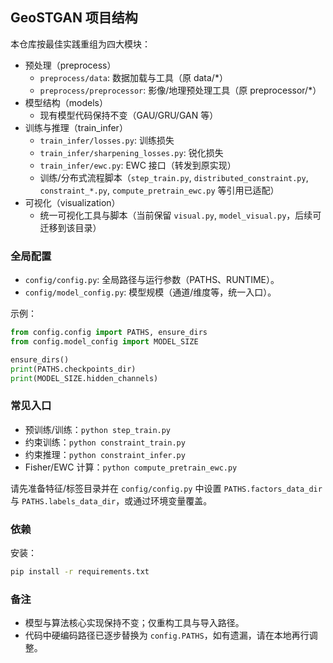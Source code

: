 ## GeoSTGAN 项目结构

本仓库按最佳实践重组为四大模块：

- 预处理（preprocess）
  - `preprocess/data`: 数据加载与工具（原 data/*）
  - `preprocess/preprocessor`: 影像/地理预处理工具（原 preprocessor/*）
- 模型结构（models）
  - 现有模型代码保持不变（GAU/GRU/GAN 等）
- 训练与推理（train_infer）
  - `train_infer/losses.py`: 训练损失
  - `train_infer/sharpening_losses.py`: 锐化损失
  - `train_infer/ewc.py`: EWC 接口（转发到原实现）
  - 训练/分布式流程脚本（`step_train.py`, `distributed_constraint.py`, `constraint_*.py`, `compute_pretrain_ewc.py` 等引用已适配）
- 可视化（visualization）
  - 统一可视化工具与脚本（当前保留 `visual.py`, `model_visual.py`，后续可迁移到该目录）

### 全局配置

- `config/config.py`: 全局路径与运行参数（PATHS、RUNTIME）。
- `config/model_config.py`: 模型规模（通道/维度等，统一入口）。

示例：

```python
from config.config import PATHS, ensure_dirs
from config.model_config import MODEL_SIZE

ensure_dirs()
print(PATHS.checkpoints_dir)
print(MODEL_SIZE.hidden_channels)
```

### 常见入口

- 预训练/训练：`python step_train.py`
- 约束训练：`python constraint_train.py`
- 约束推理：`python constraint_infer.py`
- Fisher/EWC 计算：`python compute_pretrain_ewc.py`

请先准备特征/标签目录并在 `config/config.py` 中设置 `PATHS.factors_data_dir` 与 `PATHS.labels_data_dir`，或通过环境变量覆盖。

### 依赖

安装：

```bash
pip install -r requirements.txt
```

### 备注

- 模型与算法核心实现保持不变；仅重构工具与导入路径。
- 代码中硬编码路径已逐步替换为 `config.PATHS`，如有遗漏，请在本地再行调整。
